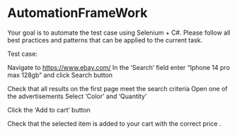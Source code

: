 # AutomationFrameWork

Your goal is to automate the test case using Selenium + C#. Please follow all best practices and patterns that can be applied to the current task.

Test case:


Navigate to https://www.ebay.com/
In the ‘Search’ field enter “Iphone 14 pro max 128gb” and click Search button


Check that all results on the first page meet the search criteria
Open one of the advertisements
Select ‘Color’ and ‘Quantity’


Click the ‘Add to cart’ button


Check that the selected item is added to your cart with the correct price
.

